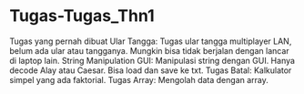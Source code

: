 # Tugas-Tugas_Thn1
 Tugas yang pernah dibuat
Ular Tangga: Tugas ular tangga multiplayer LAN, belum ada ular atau tangganya. 
				Mungkin bisa tidak berjalan dengan lancar di laptop lain.
String Manipulation GUI: Manipulasi string dengan GUI. Hanya decode Alay atau Caesar. Bisa load dan save ke txt.
Tugas Batal: Kalkulator simpel yang ada faktorial.
Tugas Array: Mengolah data dengan array.


